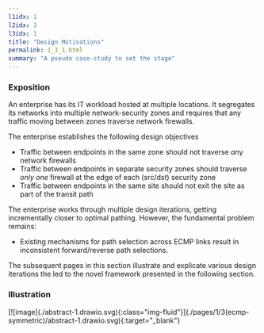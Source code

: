```yaml
---
l1idx: 1
l2idx: 3
l3idx: 1
title: "Design Motivations"
permalink: 1_3_1.html
summary: "A pseudo case-study to set the stage"
---
```


### Exposition

An enterprise has its IT workload hosted at multiple locations.  It segregates its networks into multiple network-security zones and requires that any traffic moving between zones traverse network firewalls.

The enterprise establishes the following design objectives
  - Traffic between endpoints in the same zone should not traverse *an*y network firewalls
  - Traffic between endpoints in separate security zones should traverse *only one* firewall at the edge of each (src/dst) security zone
  - Traffic between endpoints in the same site should not exit the site as part of the transit path

The enterprise works through multiple design iterations, getting incrementally closer to optimal pathing.  However, the fundamental problem remains:
  - Existing mechanisms for path selection across ECMP links result in inconsistent forward/reverse path selections.

The subsequent pages in this section illustrate and explicate various design iterations the led to the novel framework presented in the following section.

### Illustration
<p></p>
[![image](./abstract-1.drawio.svg){:class="img-fluid"}](./pages/1/3(ecmp-symmetric)/abstract-1.drawio.svg){:target="_blank"}



